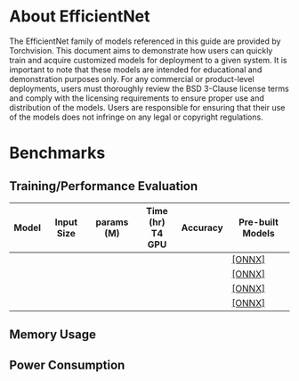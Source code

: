 # About EfficientNet

The EfficientNet family of models referenced in this guide are provided by Torchvision. This document aims to demonstrate how users can quickly train and acquire customized models for deployment to a given system. It is important to note that these models are intended for educational and demonstration purposes only. For any commercial or product-level deployments, users must thoroughly review the BSD 3-Clause license terms and comply with the licensing requirements to ensure proper use and distribution of the models. Users are responsible for ensuring that their use of the models does not infringe on any legal or copyright regulations.

# Benchmarks
## Training/Performance Evaluation

|  Model     |  Input Size         |  params (M)         | Time (hr)<br>T4 GPU   |  Accuracy  | Pre-built Models   |
|------------|---------------------|---------------------|-----------------------|------------|--------------------|
|          |  |          |                       |            |[[ONNX]]()          |
|          |  |          |                       |            |[[ONNX]]()          |
|          |  |          |                       |            |[[ONNX]]()          |
|          |  |          |                       |            |[[ONNX]]()          |

## Memory Usage
## Power Consumption
